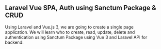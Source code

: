 ## Laravel Vue SPA, Auth using Sanctum Package & CRUD
Using Laravel and Vue.js 3, we are going to create a single page application. We will learn who to create, read, update, delete and authentication using Sanctum Package using Vue 3 and Laravel API for backend.
